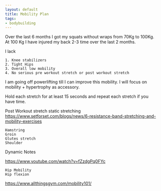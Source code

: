 ```yaml
---
layout: default
title: Mobility Plan 
tags:
- bodybuilding
---
```

Over the last 6 months I got my squats without wraps from 70Kg to 100Kg.
At 100 Kg I have injured my back 2-3 time over the last 2 months.

I lack

    1. Knee stabilizers
    2. Tight Hips
    3. Overall low mobility
    4. No serious pre workout stretch or post workout stretch

I am going off powerlifting till I can improve this mobility.
I will focus on mobility + hypertrophy as accessory.

Hold each stretch for at least 15 seconds and repeat each stretch if you have time.

Post Workout stretch
static stretching
https://www.setforset.com/blogs/news/6-resistance-band-stretching-and-mobility-exercises

    Hamstring
    Groin
    Glutes stretch
    Shoulder

Dynamic Notes

https://www.youtube.com/watch?v=fZzdgPq0FYc

    Hip Mobility
    Hip flexion

https://www.allthingsgym.com/mobility101/    
